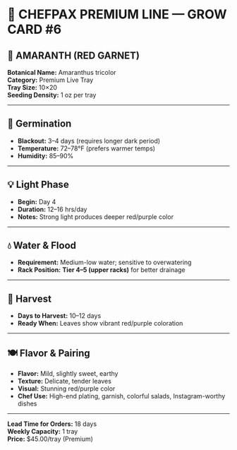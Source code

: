 # 🌈 CHEFPAX PREMIUM LINE — GROW CARD #6
## 🔴 AMARANTH (RED GARNET)

**Botanical Name:** Amaranthus tricolor  
**Category:** Premium Live Tray  
**Tray Size:** 10×20  
**Seeding Density:** 1 oz per tray

---

## 🌱 Germination

- **Blackout:** 3–4 days (requires longer dark period)
- **Temperature:** 72–78°F (prefers warmer temps)
- **Humidity:** 85–90%

---

## 💡 Light Phase

- **Begin:** Day 4
- **Duration:** 12–16 hrs/day
- **Notes:** Strong light produces deeper red/purple color

---

## 💧 Water & Flood

- **Requirement:** Medium-low water; sensitive to overwatering
- **Rack Position:** **Tier 4–5 (upper racks)** for better drainage

---

## 🌿 Harvest

- **Days to Harvest:** 10–12 days
- **Ready When:** Leaves show vibrant red/purple coloration

---

## 🍽️ Flavor & Pairing

- **Flavor:** Mild, slightly sweet, earthy
- **Texture:** Delicate, tender leaves
- **Visual:** Stunning red/purple color
- **Chef Use:** High-end plating, garnish, colorful salads, Instagram-worthy dishes

---

**Lead Time for Orders:** 18 days  
**Weekly Capacity:** 1 tray  
**Price:** $45.00/tray (Premium)

